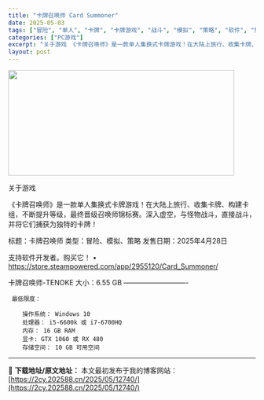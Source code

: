 ```yaml
---
title: "卡牌召唤师 Card Summoner"
date: 2025-05-03
tags: ["冒险", "单人", "卡牌", "卡牌游戏", "战斗", "模拟", "策略", "软件", "集换式卡牌游戏"]
categories: ["PC游戏"]
excerpt: "关于游戏 《卡牌召唤师》是一款单人集换式卡牌游戏！在大陆上旅行、收集卡牌、构建卡组，不断提升等级，最终晋级召唤师锦标赛。深入虚空，与怪物战斗，直接战斗，并将它们捕获为独特的卡牌！ 标题：卡牌召唤师 类型：冒险、模拟、策略 发售日期：2025年4月28日 支持软件开发者。购买它！ • https://&hellip;"
layout: post
---
```


<img src="https://2cy.202588.cn/wp-content/uploads/2025/05/2025050303534744.webp" alt="" width="460" height="215" class="aligncenter size-full wp-image-12721" />

关于游戏

《卡牌召唤师》是一款单人集换式卡牌游戏！在大陆上旅行、收集卡牌、构建卡组，不断提升等级，最终晋级召唤师锦标赛。深入虚空，与怪物战斗，直接战斗，并将它们捕获为独特的卡牌！

标题：卡牌召唤师
类型：冒险、模拟、策略
发售日期：2025年4月28日

支持软件开发者。购买它！
• https://store.steampowered.com/app/2955120/Card_Summoner/

卡牌召唤师-TENOKE
大小：6.55 GB
—————————- 

     最低限度：

        操作系统： Windows 10
        处理器： i5-6600k 或 i7-6700HQ
        内存： 16 GB RAM
        显卡: GTX 1060 或 RX 480
        存储空间： 10 GB 可用空间


---
📖 **下载地址/原文地址：** 本文最初发布于我的博客网站：[https://2cy.202588.cn/2025/05/12740/](https://2cy.202588.cn/2025/05/12740/)
